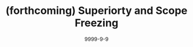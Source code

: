 ---
title: "(forthcoming) Superiorty and Scope Freezing"
collection: publications
permalink: /publication/9999-9-9-LarsonSuper
date: 9999-9-9
venue: 'Linguistic Inquiry'
citation: 'Richard Larson, Svitlana Antonyuk and <b>Lei Liu</b>. . &quot;Superiorty and Scope Freezing&quot;. <i>Linguistic Inquiry</i>'
---